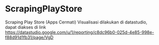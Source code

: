 # ScrapingPlayStore
Scraping Play Store (Apps Cermati)
Visualisasi dilakukan di datastudio, dapat diakses di link https://datastudio.google.com/u/1/reporting/c8dc96b0-025d-4e85-998e-f88d91d1fb31/page/VgD
